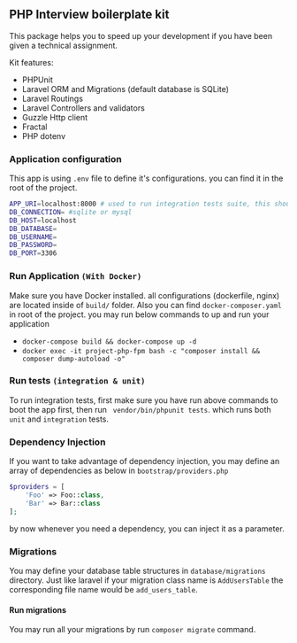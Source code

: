 ## PHP Interview boilerplate kit
This package helps you to speed up your development if you have been given a technical assignment.

Kit features:
- PHPUnit 
- Laravel ORM and Migrations  (default database is SQLite)
- Laravel Routings
- Laravel Controllers and validators
- Guzzle Http client
- Fractal
- PHP dotenv

    
### Application configuration
This app is using `.env` file to define it's configurations. you can find it in the root of the project.
```bash
APP_URI=localhost:8000 # used to run integration tests suite, this should be same for application
DB_CONNECTION= #sqlite or mysql
DB_HOST=localhost
DB_DATABASE=
DB_USERNAME=
DB_PASSWORD=
DB_PORT=3306
```
### Run Application `(With Docker)`
Make sure you have Docker installed. all configurations (dockerfile, nginx) are located inside of `build/` folder.
Also you can find `docker-composer.yaml` in root of the project. you may run below commands to up and run your application

- `docker-compose build && docker-compose up -d` 
- `docker exec -it project-php-fpm bash -c "composer install && composer dump-autoload -o"` 

### Run tests `(integration & unit)`
To run integration tests, first make sure you have run above commands to boot the app first, then run ` vendor/bin/phpunit tests`.
which runs both `unit` and `integration` tests.

### Dependency Injection 
If you want to take advantage of dependency injection, you may define an array of dependencies
as below in `bootstrap/providers.php`
```php
$providers = [
    'Foo' => Foo::class,
    'Bar' => Bar::class
];
```
by now whenever you need a dependency, you can inject it as a parameter.

### Migrations
You may define your database table structures in `database/migrations` directory. Just like laravel
if your migration class name is `AddUsersTable` the corresponding file name would be `add_users_table`.

#### Run migrations
You may run all your migrations by run `composer migrate` command.
